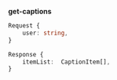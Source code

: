**get-captions**

```typescript
Request {
	user: string,
}

Response {
    itemList:  CaptionItem[],
}
```

